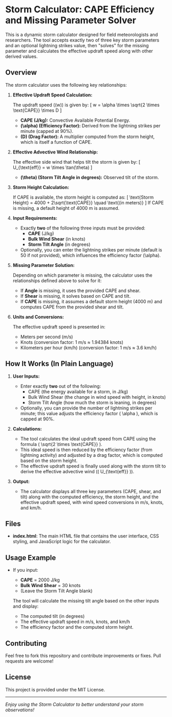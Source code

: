 # Storm Calculator: CAPE Efficiency and Missing Parameter Solver

This is a dynamic storm calculator designed for field meteorologists and researchers. The tool accepts exactly two of three key storm parameters and an optional lightning strikes value, then "solves" for the missing parameter and calculates the effective updraft speed along with other derived values.

## Overview

The storm calculator uses the following key relationships:

1. **Effective Updraft Speed Calculation:**

   The updraft speed (\(w\)) is given by:
   \[
   w = \alpha \times \sqrt{2 \times \text{CAPE}} \times D
   \]
   - **CAPE (J/kg):** Convective Available Potential Energy.
   - **\(\alpha\) (Efficiency Factor):** Derived from the lightning strikes per minute (capped at 90%).
   - **\(D\) (Drag Factor):** A multiplier computed from the storm height, which is itself a function of CAPE.
   
2. **Effective Advective Wind Relationship:**
   
   The effective side wind that helps tilt the storm is given by:
   \[
   U_{\text{eff}} = w \times \tan(\theta)
   \]
   - **\(\theta\) (Storm Tilt Angle in degrees):** Observed tilt of the storm.

3. **Storm Height Calculation:**
   
   If CAPE is available, the storm height is computed as:
   \[
   \text{Storm Height} = 4000 + 2\sqrt{\text{CAPE}} \quad \text{(in meters)}
   \]
   If CAPE is missing, a default height of 4000 m is assumed.

4. **Input Requirements:**
   
   - Exactly **two** of the following three inputs must be provided:
     - **CAPE** (J/kg)
     - **Bulk Wind Shear** (in knots)
     - **Storm Tilt Angle** (in degrees)
   - Optionally, you can enter the lightning strikes per minute (default is 50 if not provided), which influences the efficiency factor \(\alpha\).

5. **Missing Parameter Solution:**
   
   Depending on which parameter is missing, the calculator uses the relationships defined above to solve for it:
   - If **Angle** is missing, it uses the provided CAPE and shear.
   - If **Shear** is missing, it solves based on CAPE and tilt.
   - If **CAPE** is missing, it assumes a default storm height (4000 m) and computes CAPE from the provided shear and tilt.

6. **Units and Conversions:**
   
   The effective updraft speed is presented in:
   - Meters per second (m/s)
   - Knots (conversion factor: 1 m/s ≈ 1.94384 knots)
   - Kilometers per hour (km/h) (conversion factor: 1 m/s ≈ 3.6 km/h)

## How It Works (In Plain Language)

1. **User Inputs:**
   - Enter exactly **two** out of the following:
     - CAPE (the energy available for a storm, in J/kg)
     - Bulk Wind Shear (the change in wind speed with height, in knots)
     - Storm Tilt Angle (how much the storm is leaning, in degrees)
   - Optionally, you can provide the number of lightning strikes per minute; this value adjusts the efficiency factor \( \alpha \), which is capped at 90%.

2. **Calculations:**
   - The tool calculates the ideal updraft speed from CAPE using the formula \( \sqrt{2 \times \text{CAPE}} \).
   - This ideal speed is then reduced by the efficiency factor (from lightning activity) and adjusted by a drag factor, which is computed based on the storm height.
   - The effective updraft speed is finally used along with the storm tilt to derive the effective advective wind (\( U_{\text{eff}} \)).

3. **Output:**
   - The calculator displays all three key parameters (CAPE, shear, and tilt) along with the computed efficiency, the storm height, and the effective updraft speed, with wind speed conversions in m/s, knots, and km/h.

## Files

- **index.html**: The main HTML file that contains the user interface, CSS styling, and JavaScript logic for the calculator.


## Usage Example

- If you input:
  - **CAPE** = 2000 J/kg
  - **Bulk Wind Shear** = 30 knots
  - (Leave the Storm Tilt Angle blank)
  
  The tool will calculate the missing tilt angle based on the other inputs and display:
  - The computed tilt (in degrees)
  - The effective updraft speed in m/s, knots, and km/h
  - The efficiency factor and the computed storm height.

## Contributing

Feel free to fork this repository and contribute improvements or fixes. Pull requests are welcome!

## License

This project is provided under the MIT License.

---

_Enjoy using the Storm Calculator to better understand your storm observations!_
